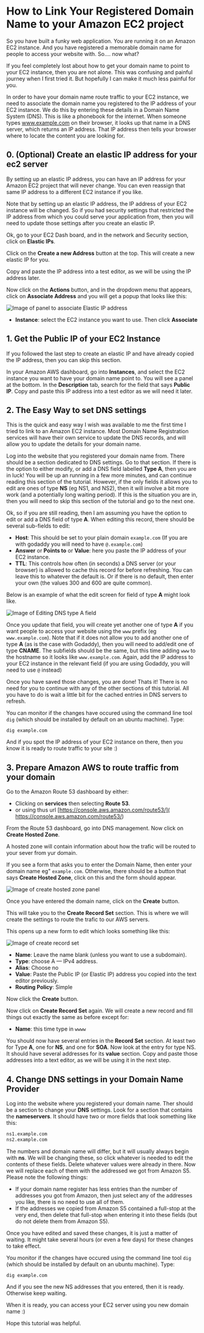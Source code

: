 # How to Link Your Registered Domain Name to your Amazon EC2 project

So you have built a funky web application. You are running it on an Amazon EC2 
instance. And you have registered a memorable domain name for people to access 
your website with. So.... now what?

If you feel completely lost about how to get your domain name to point to your 
EC2 instance, then you are not alone. This was confusing and painful 
journey when I first tried it. But hopefully I can make it much less painful 
for you. 

In order to have your domain name route traffic to your EC2 instance, we need to 
associate the domain name you registered to the IP address of your EC2 instance. 
We do this by entering these details in a Domain Name System (DNS). This is 
like a phonebook for the internet. When someone types www.example.com on their 
browser, it looks up that name in a DNS server, which returns an IP address. 
That IP address then tells your browser where to locate the content you are 
looking for. 


## 0. (Optional) Create an elastic IP address for your ec2 server
By setting up an elastic IP address, you can have an IP address for your 
Amazon EC2 project that will never change. You can even reassign that same IP 
address to a different EC2 instance if you like. 

Note that by setting up an elastic IP address, the IP address of your EC2 
instance will be changed. So if you had security settings that restricted the 
IP address from which you could serve your application from, then you will need 
to update those settings after you create an elastic IP. 

Ok, go to your EC2 Dash board, and in the network and Security section, click on 
**Elastic IPs**. 

Click on the **Create a new Address** button at the top. This will create a new 
elastic IP for you. 

Copy and paste the IP address into a test editor, as we will be using the IP 
address later. 

Now click on the **Actions** button, and in the dropdown menu that appears, 
click on **Associate Address** and you will get a popup that looks like this: 

![Image of panel to associate Elastic IP address](LESSON_IMG_DIR/elastic_IP_assosiate_address.png)

- **Instance**: select the EC2 instance you want to use. Then click **Associate**




## 1. Get the Public IP of your EC2 Instance
If you followed the last step to create an elastic IP and have already copied 
the IP address, then you can skip this section. 

In your Amazon AWS dashboard, go into **Instances**, and select the EC2 instance 
you want to have your domain name point to. You will see a panel at the bottom. 
In the **Description** tab, search for the field that says **Public IP**. Copy 
and paste this IP address into a test editor as we will need it later. 



## 2. The Easy Way to set DNS settings

This is the quick and easy way I wish was available to me the first time I 
tried to link to an Amazon EC2 instance. Most Domain Name Registration services 
will have their own service to update the DNS records, and will allow you to 
update the details for your domain name. 

Log into the website that you registered your domain name from. There should be 
a section dedicated to DNS settings. Go to that section. If there is the option 
to either modify, or add a DNS field labelled **Type A**, then you are in luck! 
You will be up an running in a few more minutes, and can continue reading this section of the tutorial. However, if the only fields it allows you to edit are 
ones of type **NS** (eg NS1, and NS2), then it will involve a bit more work 
(and a potentially long waiting period). If this is the situation you are in, 
then you will need to skip this section of the tutorial and go to the next one.

Ok, so if you are still reading, then I am assuming you have the option to edit 
or add a DNS field of type **A**. When editing this record, there should be 
several sub-fields to edit: 

- **Host**: This should be set to your plain domain `example.com` (If you are  
            with godaddy you will need to have `@.example.com`)
- **Answer** or **Points to** or **Value**: here you paste the IP address of 
            your EC2 instance. 
- **TTL**: This controls how often (in seconds) a DNS server (or your browser) 
           is allowed to cache this record for before refreshing. You can leave 
           this to whatever the default is. Or if there is no default, then 
           enter your own (the values 300 and 600 are quite common). 

Below is an example of what the edit screen for field of type **A** might look
like. 

![Image of Editing DNS type A field](LESSON_IMG_DIR/dns_easy_name-dot-com.png)

Once you update that field, you will create yet another one of type **A** if 
you want people to access your website using the `www` prefix (eg
`www.example.com`). Note that if it does not allow you to add another one of 
type **A** (as is the case with Godaddy), then you will need to add/edit one of 
type **CNAME**. The subfields should be the same, but this time adding `www` to 
the hostname so it looks like `www.example.com`. Again, add the IP address to 
your EC2 instance in the relevant field (if you are using Godaddy, you will 
need to use `@` instead)

Once you have saved those changes, you are done! Thats it! There is no need for 
you to continue with any of the other sections of this tutorial. All you have 
to do is wait a little bit for the cached entries in DNS servers to refresh. 

You can monitor if the changes have occured using the command line tool `dig` 
(which should be installed by default on an ubuntu machine). Type: 

```
dig example.com
```

And if you spot the IP address of your EC2 instance on there, then you know it 
is ready to route traffic to your site :) 


## 3. Prepare Amazon AWS to route traffic from your domain

Go to the Amazon Route 53 dashboard by either: 

- Clicking on **services** then selecting **Route 53**. 
- or using thus url [https://console.aws.amazon.com/route53/]( https://console.aws.amazon.com/route53/)   

From the Route 53 dashboard, go into DNS management. Now click on 
**Create Hosted Zone**. 

A hosted zone will contain information about how the trafic will be routed to 
your sever from yur domain. 

If you see a form that asks you to enter the Domain Name, then enter your 
domain name eg" `example.com`. Otherwise, there should be a button that says 
**Create Hosted Zone**, click on this and the form should appear. 


![Image of create hosted zone panel](LESSON_IMG_DIR/create_hosted_zone.png)


Once you have entered the domain name, click on the **Create** button. 

This will take you to the **Create Record Set** section. This is where we will 
create the settings to route the trafic to our AWS servers.  

This opens up a new form to edit which looks something like this: 

![Image of create record set](LESSON_IMG_DIR/create_record_set.png)


- **Name**: Leave the name blank (unless you want to use a subdomain). 
- **Type**: choose A — IPv4 address.
- **Alias**: Choose no 
- **Value**: Paste the Public IP (or Elastic IP) address you copied into the 
             text editor previously.
- **Routing Policy**: Simple

Now click the **Create** button. 

Now click on **Create Record Set** again. We will create a new record and fill 
things out exactly the same as before except for: 

- **Name**: this time type in `wwww` 

You should now have several entries in the **Record Set** section. At least two 
for Type **A**, one for **NS**, and one for **SOA**. Now look at the entry for 
type NS. It should have several addresses for its **value** section. Copy and 
paste those addresses into a text editor, as we will be using it in the next 
step. 



## 4. Change DNS settings in your Domain Name Provider
Log into the website where you registered your domain name. Ther should be a 
section to change your **DNS** settings. Look for a section that contains the 
**nameservers**. It should have two or more fields that look something like this: 

```sh
ns1.example.com
ns2.example.com
```

The numbers and domain name will differ, but it will usually always begin with 
**ns**. We will be changing these, so click whatever is needed to edit the 
contents of these fields. Delete whatever values were already in there. Now we 
will replace each of them with the addressed we got from Amazon S5. Please note 
the following things: 

- If your domain name register has less entries than the number of addresses 
  you got from Amazon, then just select any of the addresses you like, there 
  is no need to use all of them. 
- If the addresses we copied from Amazon S5 contained a full-stop at the very 
  end, then delete that full-stop when entering it into these fields (but do not 
  delete them from Amazon S5).

Once you have edited and saved these changes, it is just a matter of waiting. 
It might take several hours (or even a few days) for these changes to take 
effect. 

You monitor if the changes have occured using the command line tool `dig` 
(which should be installed by default on an ubuntu machine). Type: 

```
dig example.com
```

And if you see the new NS addresses that you entered, then it is ready. 
Otherwise keep waiting. 

When it is ready, you can access your EC2 server using you new domain name :) 

Hope this tutorial was helpful. 


